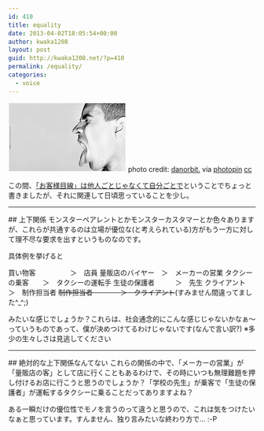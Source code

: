 ```yaml
---
id: 410
title: equality
date: 2013-04-02T18:05:54+00:00
author: kwaka1208
layout: post
guid: http://kwaka1208.net/?p=410
permalink: /equality/
categories:
  - voice
---
```

![angry](/assets/images/2013/04/small_2315333169.jpg)
photo credit: [danorbit.](http://www.flickr.com/photos/danorbit/2315333169/) via [photopin](http://photopin.com) [cc](http://creativecommons.org/licenses/by-nc-nd/2.0/)

この間、[「お客様目線」は他人ごとじゃなくて自分ごとで](http://kwaka1208.net/you-are-the-customer/)ということでちょっと書きましたが、それに関連して日頃思っていることを少し。

<hr>
## 上下関係
モンスターペアレントとかモンスターカスタマーとか色々ありますが、これらが共通するのは立場が優位な(と考えられている)方がもう一方に対して理不尽な要求を出すというものなのです。

具体例を挙げると

買い物客　　　　　＞　店員
量販店のバイヤー　＞　メーカーの営業
タクシーの乗客　　＞　タクシーの運転手
生徒の保護者　　　＞　先生
クライアント　　　＞　制作担当者
<strike>制作担当者　　　　＞　クライアント</strike>(すみません間違ってました^_^;)

みたいな感じでしょうか？これらは、社会通念的にこんな感じじゃないかなぁ〜っていうものであって、僕が決めつけてるわけじゃないです(なんで言い訳?)
※多少の生々しさは見逃してください

<hr>
## 絶対的な上下関係なんてない
これらの関係の中で、「メーカーの営業」が「量販店の客」として店に行くこともあるわけで、その時にいつも無理難題を押し付けるお店に行こうと思うのでしょうか？「学校の先生」が乗客で「生徒の保護者」が運転するタクシーに乗ることだってありますよね？

ある一瞬だけの優位性でモノを言うのって違うと思うので、これは気をつけたいなぁと思っています。すんません、独り言みたいな終わり方で... :-P
